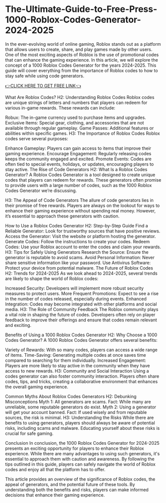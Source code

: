 # The-Ultimate-Guide-to-Free-Press-1000-Roblox-Codes-Generator-2024-2025
In the ever-evolving world of online gaming, Roblox stands out as a platform that allows users to create, share, and play games made by other users. One of the most exciting aspects of Roblox is the use of promotional codes that can enhance the gaming experience. In this article, we will explore the concept of a 1000 Roblox Codes Generator for the years 2024-2025. This guide will cover everything from the importance of Roblox codes to how to stay safe while using code generators.

[👉CLICK HERE TO GET FREE LINK👈](https://cutt.ly/ceTy8JgN)

What Are Roblox Codes?
H2: Understanding Roblox Codes
Roblox codes are unique strings of letters and numbers that players can redeem for various in-game rewards. These rewards can include:

Robux: The in-game currency used to purchase items and upgrades.
Exclusive Items: Special gear, clothing, and accessories that are not available through regular gameplay.
Game Passes: Additional features or abilities within specific games.
H3: The Importance of Roblox Codes
Roblox codes serve several purposes:

Enhance Gameplay: Players can gain access to items that improve their gaming experience.
Encourage Engagement: Regularly releasing codes keeps the community engaged and excited.
Promote Events: Codes are often tied to special events, holidays, or updates, encouraging players to stay active.
The Rise of Code Generators
H2: What Is a Roblox Codes Generator?
A Roblox Codes Generator is a tool designed to create unique codes that players can redeem for rewards. These generators often promise to provide users with a large number of codes, such as the 1000 Roblox Codes Generator we’re discussing.

H3: The Appeal of Code Generators
The allure of code generators lies in their promise of free rewards. Players are always on the lookout for ways to enhance their gaming experience without spending real money. However, it’s essential to approach these generators with caution.

How to Use a Roblox Codes Generator
H2: Step-by-Step Guide
Find a Reliable Generator: Look for trustworthy sources that have positive reviews.
Access the Generator: Visit the website or platform hosting the generator.
Generate Codes: Follow the instructions to create your codes.
Redeem Codes: Use your Roblox account to enter the codes and claim your rewards.
H3: Tips for Safely Using Generators
Research the Source: Ensure the generator is reputable to avoid scams.
Avoid Personal Information: Never share sensitive information like your password.
Use Antivirus Software: Protect your device from potential malware.
The Future of Roblox Codes
H2: Trends for 2024-2025
As we look ahead to 2024-2025, several trends are likely to shape the world of Roblox codes:

Increased Security: Developers will implement more robust security measures to protect users.
More Frequent Promotions: Expect to see a rise in the number of codes released, especially during events.
Enhanced Integration: Codes may become integrated with other platforms and social media.
H3: The Role of Community Feedback
The Roblox community plays a vital role in shaping the future of codes. Developers often rely on player feedback to improve their offerings and ensure that codes remain relevant and exciting.

Benefits of Using a 1000 Roblox Codes Generator
H2: Why Choose a 1000 Codes Generator?
A 1000 Roblox Codes Generator offers several benefits:

Variety of Rewards: With so many codes, players can access a wide range of items.
Time-Saving: Generating multiple codes at once saves time compared to searching for them individually.
Increased Engagement: Players are more likely to stay active in the community when they have access to new rewards.
H3: Community and Social Interaction
Using a codes generator can also foster community interaction. Players often share codes, tips, and tricks, creating a collaborative environment that enhances the overall gaming experience.

Common Myths About Roblox Codes Generators
H2: Debunking Misconceptions
Myth 1: All generators are scams.
Fact: While many are unreliable, some reputable generators do exist.
Myth 2: Using a generator will get your account banned.
Fact: If used wisely and from reputable sources, the risk is minimal.
H3: Understanding the Risks
While there are benefits to using generators, players should always be aware of potential risks, including scams and malware. Educating yourself about these risks is crucial for safe gaming.

Conclusion
In conclusion, the 1000 Roblox Codes Generator for 2024-2025 presents an exciting opportunity for players to enhance their Roblox experience. While there are many advantages to using such generators, it's essential to approach them with caution and awareness. By following the tips outlined in this guide, players can safely navigate the world of Roblox codes and enjoy all that the platform has to offer.

This article provides an overview of the significance of Roblox codes, the appeal of generators, and the potential future of these tools. By understanding both the benefits and risks, players can make informed decisions that enhance their gaming experience.
